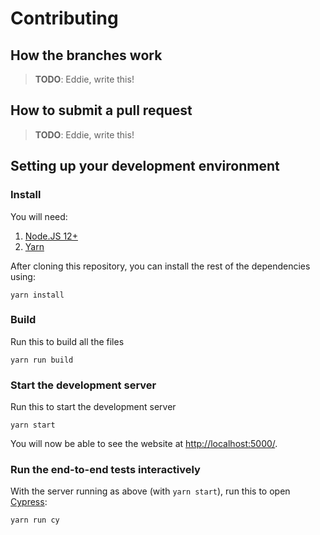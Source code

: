 Contributing
============

How the branches work
---------------------

> **TODO**: Eddie, write this!

How to submit a pull request
----------------------------

> **TODO**: Eddie, write this!


Setting up your development environment
---------------------------------------

### Install

You will need:

 1. [Node.JS 12+](https://nodejs.org/en/)
 2. [Yarn](https://classic.yarnpkg.com/en/docs/install/#mac-stable)

After cloning this repository, you can install the rest of the
dependencies using:

    yarn install

### Build

Run this to build all the files

    yarn run build

### Start the development server

Run this to start the development server

    yarn start

You will now be able to see the website at <http://localhost:5000/>.

### Run the end-to-end tests interactively

With the server running as above (with `yarn start`), run this to open
[Cypress](https://www.cypress.io/):

    yarn run cy

